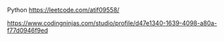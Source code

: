 Python
https://leetcode.com/atif09558/

https://www.codingninjas.com/studio/profile/d47e1340-1639-4098-a80a-f77d0946f9ed

